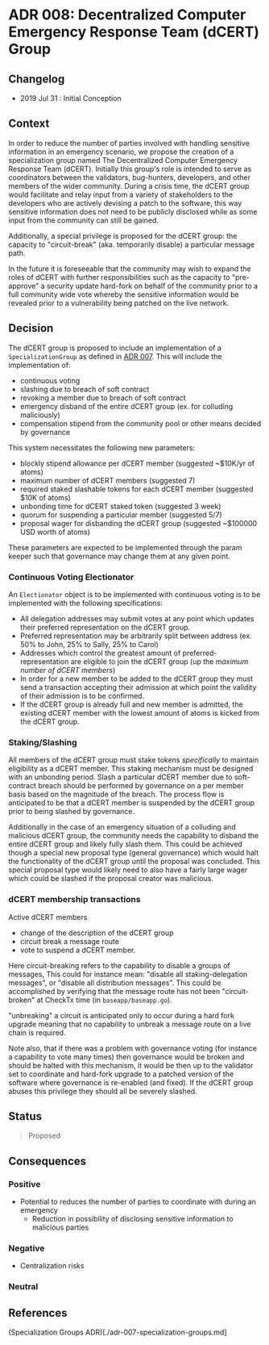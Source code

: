 # ADR 008: Decentralized Computer Emergency Response Team (dCERT) Group

## Changelog

- 2019 Jul 31 : Initial Conception

## Context

In order to reduce the number of parties involved with handling sensitive
information in an emergency scenario, we propose the creation of a
specialization group named The Decentralized Computer Emergency Response Team
(dCERT).  Initially this group's role is intended to serve as coordinators
between the validators, bug-hunters, developers, and other members of the wider
community.  During a crisis time, the dCERT group would facilitate and relay
input from a variety of stakeholders to the developers who are actively
devising a patch to the software, this way sensitive information does not need
to be publicly disclosed while as some input from the community can still be
gained. 

Additionally, a special privilege is proposed for the dCERT group:
the capacity to "circuit-break" (aka. temporarily disable)  a particular
message path. 

In the future it is foreseeable that the community may wish to expand the roles
of dCERT with further responsibilities such as the capacity to "pre-approve" a
security update hard-fork on behalf of the community prior to a full community
wide vote whereby the sensitive information would be revealed prior to a
vulnerability being patched on the live network.  

## Decision

The dCERT group is proposed to include an implementation of a `SpecializationGroup`
as defined in [ADR 007](./adr-007-specialization-groups.md). This will include the 
implementation of: 
 - continuous voting
 - slashing due to breach of soft contract
 - revoking a member due to breach of soft contract
 - emergency disband of the entire dCERT group (ex. for colluding maliciously) 
 - compensation stipend from the community pool or other means decided by
   governance

This system necessitates the following new parameters: 
 - blockly stipend allowance per dCERT member (suggested ~$10K/yr of atoms)
 - maximum number of dCERT members (suggested 7) 
 - required staked slashable tokens for each dCERT member (suggested $10K of atoms)
 - unbonding time for dCERT staked token (suggested 3 week)
 - quorum for suspending a particular member (suggested 5/7) 
 - proposal wager for disbanding the dCERT group (suggested ~$100000 USD worth of atoms)

These parameters are expected to be implemented through the param keeper such 
that governance may change them at any given point. 

### Continuous Voting Electionator

An `Electionator` object is to be implemented with continuous voting is to be
implemented with the following specifications:
 - All delegation addresses may submit votes at any point which updates their 
   preferred representation on the dCERT group. 
 - Preferred representation may be arbitrarily split between address (ex. 50%
   to John, 25% to Sally, 25% to Carol) 
 - Addresses which control the greatest amount of preferred-representation are
   eligible to join the dCERT group (up the _maximum number of dCERT members_)
 - In order for a new member to be added to the dCERT group they must 
   send a transaction accepting their admission at which point the validity of
   their admission is to be confirmed. 
 - If the dCERT group is already full and new member is admitted, the existing
   dCERT member with the lowest amount of atoms is kicked from the dCERT group. 

### Staking/Slashing

All members of the dCERT group must stake tokens _specifically_ to maintain
eligibility as a dCERT member. This staking mechanism must be designed with an
unbonding period. Slash a particular dCERT member due to soft-contract breach
should be performed by governance on a per member basis based on the magnitude
of the breach.  The process flow is anticipated to be that a dCERT member is
suspended by the dCERT group prior to being slashed by governance. 

Additionally in the case of an emergency situation of a colluding and malicious
dCERT group, the community needs the capability to disband the entire dCERT
group and likely fully slash them. This could be achieved though a special new
proposal type (general governance) which would halt the functionality of the
dCERT group until the proposal was concluded. This special proposal type would
likely need to also have a fairly large wager which could be slashed if the
proposal creator was malicious. 

### dCERT membership transactions

Active dCERT members 
 - change of the description of the dCERT group
 - circuit break a message route
 - vote to suspend a dCERT member. 

Here circuit-breaking refers to the capability to disable a groups of messages,
This could for instance mean: "disable all staking-delegation messages", or
"disable all distribution messages". This could be accomplished by verifying
that the message route has not been "circuit-broken" at CheckTx time (in
`baseapp/baseapp.go`). 

"unbreaking" a circuit is anticipated only to occur during a hard fork upgrade
meaning that no capability to unbreak a message route on a live chain is
required. 

Note also, that if there was a problem with governance voting (for instance a
capability to vote many times) then governance would be broken and should be
halted with this mechanism, it would be then up to the validator set to
coordinate and hard-fork upgrade to a patched version of the software where
governance is re-enabled (and fixed). If the dCERT group abuses this privilege
they should all be severely slashed.

## Status

> Proposed

## Consequences

### Positive

 - Potential to reduces the number of parties to coordinate with during an emergency 
   - Reduction in possibility of disclosing sensitive information to malicious parties

### Negative

 - Centralization risks

### Neutral

## References
 
  (Specialization Groups ADR)[./adr-007-specialization-groups.md]

